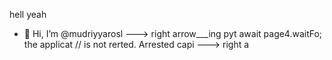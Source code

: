 hell yeah
- 👋 Hi, I’m @mudriyyarosl
---> right arrow___ing pyt
    await page4.waitFo; the applicat
        // is not rerted.
Arrested capi
---> right a
